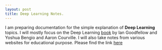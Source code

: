 ```yaml
---
layout: post
title: Deep Learning Notes.
---
```

I am preparing documentation for the simple explanation of **Deep Learning** topics. I will mostly focus on the Deep Learning [book](http://www.deeplearningbook.org/) by Ian Goodfellow and Yoshua Bengio and Aaron Courville. I will also take notes from various websites for educational purpose. Please find the link [here](https://indradeepmastan.github.io/sitenotes/)

